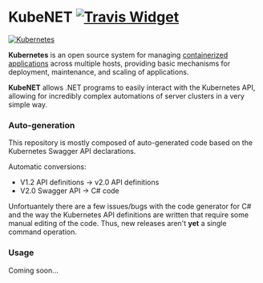 # KubeNET  [![Travis Widget]][Travis]

[![Kubernetes](http://kubernetes.io/img/desktop/nav_logo.svg)](http://kubernetes.io)



[Travis]: https://travis-ci.org/paralin/kubenet
[Travis Widget]: https://travis-ci.org/paralin/KubeNET.svg?branch=master
[Useless]: http://forthebadge.com
[Useless Widget]: http://forthebadge.com/images/badges/contains-cat-gifs.svg

**Kubernetes** is an open source system for managing [containerized applications](https://github.com/kubernetes/kubernetes/wiki/Why-Kubernetes%3F#why-containers) across multiple hosts,
providing basic mechanisms for deployment, maintenance, and scaling of applications.

**KubeNET** allows .NET programs to easily interact with the Kubernetes API, allowing for incredibly complex automations of server clusters in a very simple way.

### Auto-generation

This repository is mostly composed of auto-generated code based on the Kubernetes Swagger API declarations.

Automatic conversions:

 - V1.2 API definitions -> v2.0 API definitions
 - V2.0 Swagger API -> C# code

Unfortuantely there are a few issues/bugs with the code generator for C# and the way the Kubernetes API definitions are written that require some manual editing of the code. Thus, new releases aren't **yet** a single command operation.

### Usage

Coming soon...
